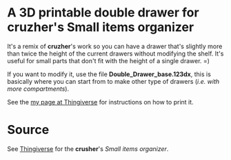 # A 3D printable double drawer for cruzher's Small items organizer

It's a remix of **cruzher**'s work so you can have a drawer that's slightly more than twice the height of the current drawers without modifying the shelf. It's useful for small parts that don't fit with the height of a single drawer. =)

If you want to modify it, use the file **Double_Drawer_base.123dx**, this is basically where you can start from to make other type of drawers (_i.e. with more compartments_).

See the [my page at Thingiverse](https://www.thingiverse.com/thing:2188644) for instructions on how to print it.

# Source

See [Thingiverse](https://www.thingiverse.com/thing:1666929) for the **crusher**'s _Small items organizer_.

